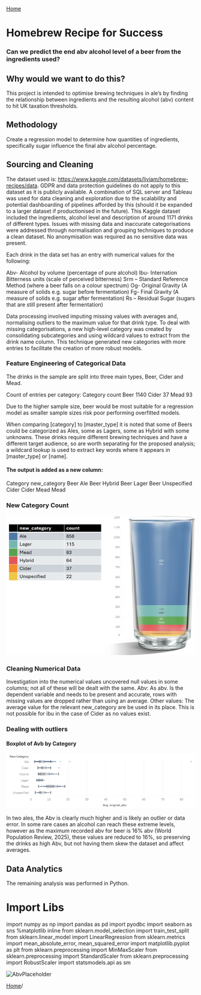 [Home](./README.md)

# Homebrew Recipe for Success
### Can we predict the end abv alcohol level of a beer from the ingredients used?

## Why would we want to do this?
This project is intended to optimise brewing techniques in ale’s by finding the relationship between ingredients and the resulting alcohol (abv) content to hit UK taxation thresholds.

## Methodology
Create a regression model to determine how quantities of ingredients, specifically sugar influence the final abv alcohol percentage.

## Sourcing and Cleaning
The dataset used is: https://www.kaggle.com/datasets/liviam/homebrew-recipes/data.  GDPR and data protection guidelines do not apply to this dataset as it is publicly available.
A combination of SQL server and Tableau was used for data cleaning and exploration due to the scalability and potential dashboarding of pipelines afforded by this (should it be expanded to a larger dataset if productionised in the future).
This Kaggle dataset included the ingredients, alcohol level and description of around 1171 drinks of different types.  Issues with missing data and inaccurate categorisations were addressed through normalisation and grouping techniques to produce a clean dataset.  No anonymisation was required as no sensitive data was present.

Each drink in the data set has an entry with numerical values for the following:

Abv- Alcohol by volume (percentage of pure alcohol)
Ibu- Internation Bitterness units (scale of perceived bitterness)
Srm – Standard Reference Method (where a beer falls on a colour spectrum)
Og- Original Gravity (A measure of solids e.g. sugar before fermentation)
Fg- Final Gravity (A measure of solids e.g. sugar after fermentation)
Rs – Residual Sugar (sugars that are still present after fermentation)

Data processing involved imputing missing values with averages and, normalising outliers to the maximum value for that drink type. To deal with missing categorisations, a new high-level category was created by consolidating subcategories and using wildcard values to extract from the drink name column.  This technique generated new categories with more entries to facilitate the creation of more robust models.

### Feature Engineering of Categorical Data
The drinks in the sample are split into three main types, Beer, Cider and Mead.

Count of entries per category:
Category	count
Beer		1140
Cider		37
Mead		93

Due to the higher sample size, beer would be most suitable for a regression model as smaller sample sizes risk poor performing overfitted models.

When comparing [category] to [master_type] it is noted that some of Beers could be categorized as Ales, some as Lagers, some as Hybrid with some unknowns.  These drinks require different brewing techniques and have a different target audience, so are worth separating for the proposed analysis; a wildcard lookup is used to extract key words where it appears in [master_type] or [name]. 

#### The output is added as a new column:
Category	new_category
Beer		Ale
Beer		Hybrid
Beer		Lager
Beer		Unspecified
Cider		Cider
Mead		Mead

### New Category Count
![AbvPlaceholder](assets/DrinksCount.png) 

### Cleaning Numerical Data
Investigation into the numerical values uncovered null values in some columns; not all of these will be dealt with the same. 
Abv: As abv. Is the dependent variable and needs to be present and accurate, rows with missing values are dropped rather than using an average.
Other values: The average value for the relevant new_category are be used in its place.  This is not possible for ibu in the case of Cider as no values exist. 

### Dealing with outliers
#### Boxplot of Avb by Category
![AbvPlaceholder](assets/BoxPlot.png) 

In two ales, the Abv is clearly much higher and is likely an outlier or data error.  In some rare cases an alcohol can reach these extreme levels, however as the maximum recorded abv for beer is 16% abv (World Population Review, 2025), these values are reduced to 16%, so preserving the drinks as high Abv, but not having them skew the dataset and affect averages.

## Data Analytics
The remaining analysis was performed in Python.

# Import Libs
import numpy as np
import pandas as pd
import pyodbc
import seaborn as sns
%matplotlib inline
from sklearn.model_selection import train_test_split
from sklearn.linear_model import LinearRegression
from sklearn.metrics import mean_absolute_error, mean_squared_error
import matplotlib.pyplot as plt
from sklearn.preprocessing import MinMaxScaler
from sklearn.preprocessing import StandardScaler
from sklearn.preprocessing import RobustScaler
import statsmodels.api as sm

![AbvPlaceholder](./RecipeForSuccessRegressionPublic.ipynb)

[Home](./RecipeForSuccessRegressionPublic.ipynb)/

